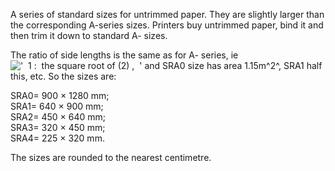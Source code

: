 A series of standard sizes for untrimmed paper. They are slightly larger
than the corresponding A-series sizes. Printers buy untrimmed paper,
bind it and then trim it down to standard A- sizes.

The ratio of side lengths is the same as for A- series, ie
!['  1 :  the square root of (2) ,  '](../dictionary/equation_images/4158.1..png)
and SRA0 size has area 1.15m^2^, SRA1 half this, etc. So the sizes are:

SRA0= 900 × 1280 mm;\
 SRA1= 640 × 900 mm;\
 SRA2= 450 × 640 mm;\
 SRA3= 320 × 450 mm;\
 SRA4= 225 × 320 mm.

The sizes are rounded to the nearest centimetre.
